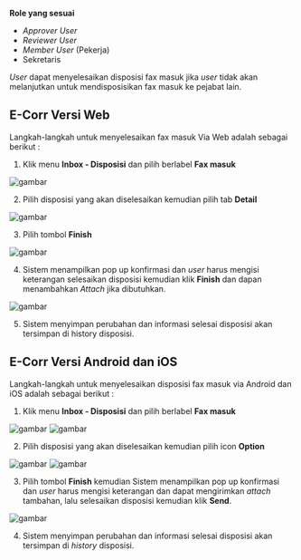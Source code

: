 **Role yang sesuai**

- *Approver User*
- *Reviewer User*
- *Member User* (Pekerja)
- Sekretaris

*User* dapat menyelesaikan disposisi fax masuk jika *user* tidak akan melanjutkan untuk mendisposisikan fax masuk ke pejabat lain. 

## **E-Corr Versi Web**

Langkah-langkah untuk menyelesaikan fax masuk Via Web adalah sebagai berikut :

1. Klik menu **Inbox - Disposisi** dan pilih berlabel **Fax masuk**

![gambar](FaxMasuk/FM_WEB/02SelesaiDisposisi01.png) 

2. Pilih disposisi yang akan diselesaikan kemudian pilih tab **Detail**

![gambar](FaxMasuk/FM_WEB/02SelesaiDisposisi02.png) 

3. Pilih tombol **Finish**

![gambar](FaxMasuk/FM_WEB/02SelesaiDisposisi03.png) 

4. Sistem menampilkan pop up konfirmasi dan *user* harus mengisi keterangan selesaikan disposisi kemudian klik **Finish** dan dapan menambahkan *Attach* jika dibutuhkan.

![gambar](FaxMasuk/FM_WEB/02SelesaiDisposisi04.png) 

5. Sistem menyimpan perubahan dan informasi selesai disposisi akan tersimpan di history disposisi.



## **E-Corr Versi Android dan iOS**

Langkah-langkah untuk menyelesaikan disposisi fax masuk via Android dan iOS adalah sebagai berikut :

1. Klik menu **Inbox - Disposisi** dan pilih berlabel **Fax masuk**

![gambar](FaxMasuk/FM_Android/Selesaidisposisi/02A01.png) ![gambar](FaxMasuk/FM_Android/Selesaidisposisi/02A02.png) 

2. Pilih disposisi yang akan diselesaikan kemudian pilih icon **Option**

![gambar](FaxMasuk/FM_Android/Selesaidisposisi/02A03.png) ![gambar](FaxMasuk/FM_Android/Selesaidisposisi/02A04.png) 

3. Pilih tombol **Finish** kemudian Sistem menampilkan pop up konfirmasi dan _user_ harus mengisi keterangan dan dapat mengirimkan *attach* tambahan, lalu selesaikan disposisi kemudian klik **Send**.

![gambar](FaxMasuk/FM_Android/Selesaidisposisi/02A05.png)

4. Sistem menyimpan perubahan dan informasi selesai disposisi akan tersimpan di *history* disposisi.

